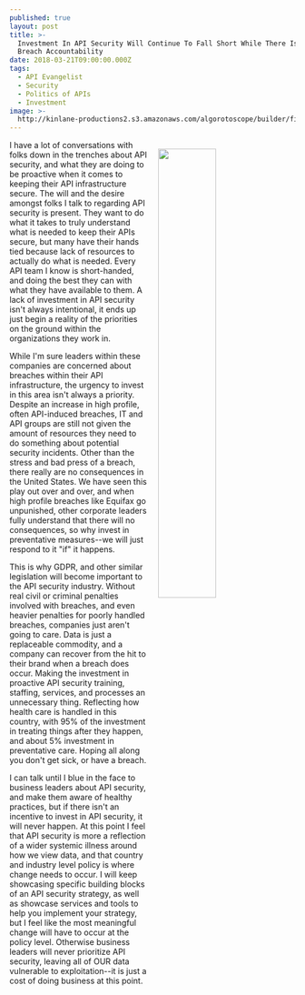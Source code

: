```yaml
---
published: true
layout: post
title: >-
  Investment In API Security Will Continue To Fall Short While There Is No
  Breach Accountability
date: 2018-03-21T09:00:00.000Z
tags:
  - API Evangelist
  - Security
  - Politics of APIs
  - Investment
image: >-
  http://kinlane-productions2.s3.amazonaws.com/algorotoscope/builder/filtered/64_128_800_500_0_max_0_-1_-1.jpg
---
```

<p><img src="{{ page.image }}" width="45%" align="right" style="padding: 15px;" /></p>I have a lot of conversations with folks down in the trenches about API security, and what they are doing to be proactive when it comes to keeping their API infrastructure secure. The will and the desire amongst folks I talk to regarding API security is present. They want to do what it takes to truly understand what is needed to keep their APIs secure, but many have their hands tied because lack of resources to actually do what is needed. Every API team I know is short-handed, and doing the best they can with what they have available to them. A lack of investment in API security isn't always intentional, it ends up just begin a reality of the priorities on the ground within the organizations they work in.

While I'm sure leaders within these companies are concerned about breaches within their API infrastructure, the urgency to invest in this area isn't always a priority. Despite an increase in high profile, often API-induced breaches, IT and API groups are still not given the amount of resources they need to do something about potential security incidents. Other than the stress and bad press of a breach, there really are no consequences in the United States. We have seen this play out over and over, and when high profile breaches like Equifax go unpunished, other corporate leaders fully understand that there will no consequences, so why invest in preventative measures--we will just respond to it "if" it happens.

This is why GDPR, and other similar legislation will become important to the API security industry. Without real civil or criminal penalties involved with breaches, and even heavier penalties for poorly handled breaches, companies just aren't going to care. Data is just a replaceable commodity, and a company can recover from the hit to their brand when a breach does occur. Making the investment in proactive API security training, staffing, services, and processes an unnecessary thing. Reflecting how health care is handled in this country, with 95% of the investment in treating things after they happen, and about 5% investment in preventative care. Hoping all along you don't get sick, or have a breach.

I can talk until I blue in the face to business leaders about API security, and make them aware of healthy practices, but if there isn't an incentive to invest in API security, it will never happen. At this point I feel that API security is more a reflection of a wider systemic illness around how we view data, and that country and industry level policy is where change needs to occur. I will keep showcasing specific building blocks of an API security strategy, as well as showcase services and tools to help you implement your strategy, but I feel like the most meaningful change will have to occur at the policy level. Otherwise business leaders will never prioritize API security, leaving all of OUR data vulnerable to exploitation--it is just a cost of doing business at this point.
